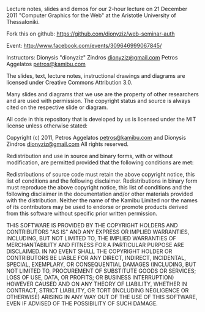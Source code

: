 Lecture notes, slides and demos for our 2-hour lecture on 21 December 2011 "Computer Graphics for the Web"
at the Aristotle University of Thessaloniki.

Fork this on github: https://github.com/dionyziz/web-seminar-auth

Event: http://www.facebook.com/events/309646999067845/

Instructors:
Dionysis "dionyziz" Zindros <dionyziz@gmail.com>
Petros Aggelatos <petros@kamibu.com>

The slides, text, lecture notes, instructional drawings and diagrams are licensed under
Creative Commons Attribution 3.0.

Many slides and diagrams that we use are the property of other researchers and are used
with permission. The copyright status and source is always cited on the respective
slide or diagram.

All code in this repository that is developed by us is licensed under the MIT license unless
otherwise stated:

Copyright (c) 2011, Petros Aggelatos <petros@kamibu.com> and Dionysis Zindros <dionyziz@gmail.com>
All rights reserved.

Redistribution and use in source and binary forms, with or without modification, are permitted provided that the following conditions are met:

Redistributions of source code must retain the above copyright notice, this list of conditions and the following disclaimer.
Redistributions in binary form must reproduce the above copyright notice, this list of conditions and the following disclaimer in the documentation and/or other materials provided with the distribution.
Neither the name of the Kamibu Limited nor the names of its contributors may be used to endorse or promote products derived from this software without specific prior written permission.

THIS SOFTWARE IS PROVIDED BY THE COPYRIGHT HOLDERS AND CONTRIBUTORS "AS IS" AND ANY EXPRESS OR IMPLIED WARRANTIES, INCLUDING, BUT NOT LIMITED TO, THE IMPLIED WARRANTIES OF MERCHANTABILITY AND FITNESS FOR A PARTICULAR PURPOSE ARE DISCLAIMED. IN NO EVENT SHALL THE COPYRIGHT HOLDER OR CONTRIBUTORS BE LIABLE FOR ANY DIRECT, INDIRECT, INCIDENTAL, SPECIAL, EXEMPLARY, OR CONSEQUENTIAL DAMAGES (INCLUDING, BUT NOT LIMITED TO, PROCUREMENT OF SUBSTITUTE GOODS OR SERVICES; LOSS OF USE, DATA, OR PROFITS; OR BUSINESS INTERRUPTION) HOWEVER CAUSED AND ON ANY THEORY OF LIABILITY, WHETHER IN CONTRACT, STRICT LIABILITY, OR TORT (INCLUDING NEGLIGENCE OR OTHERWISE) ARISING IN ANY WAY OUT OF THE USE OF THIS SOFTWARE, EVEN IF ADVISED OF THE POSSIBILITY OF SUCH DAMAGE.
